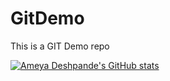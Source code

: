 # GitDemo
This is a GIT Demo repo

[![Ameya Deshpande's GitHub stats](https://github-readme-stats.vercel.app/api?username=AmeyaDGit&show_icons=true&theme=gruvbox)](https://github.com/AmeyaDGit/github-readme-stats)
